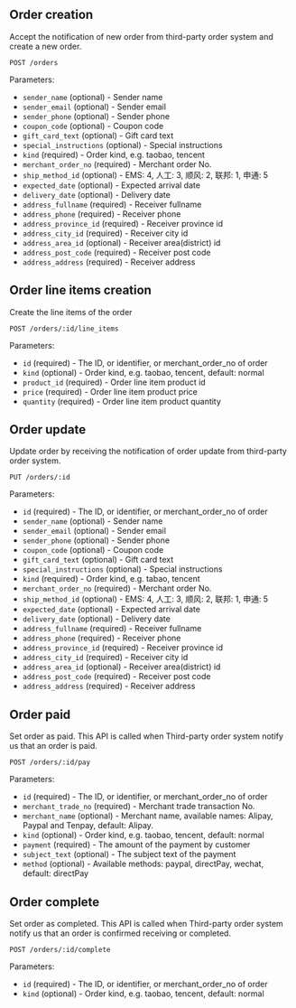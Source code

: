 ## Order creation

Accept the notification of new order from third-party order system and create a new order.

```
POST /orders
```

Parameters:

+ `sender_name` (optional)          - Sender name
+ `sender_email` (optional)         - Sender email
+ `sender_phone` (optional)         - Sender phone
+ `coupon_code` (optional)          - Coupon code
+ `gift_card_text` (optional)       - Gift card text
+ `special_instructions` (optional) - Special instructions
+ `kind` (required)                 - Order kind, e.g. taobao, tencent
+ `merchant_order_no` (required)    - Merchant order No.
+ `ship_method_id` (optional)       - EMS: 4, 人工: 3, 顺风: 2, 联邦: 1, 申通: 5
+ `expected_date` (optional)        - Expected arrival date
+ `delivery_date` (optional)        - Delivery date
+ `address_fullname` (required)     - Receiver fullname
+ `address_phone` (required)        - Receiver phone
+ `address_province_id` (required)  - Receiver province id
+ `address_city_id` (required)      - Receiver city id
+ `address_area_id` (optional)      - Receiver area(district) id
+ `address_post_code` (required)    - Receiver post code
+ `address_address` (required)      - Receiver address



## Order line items creation

Create the line items of the order

```
POST /orders/:id/line_items
```

Parameters:

+ `id` (required)                   - The ID, or identifier, or merchant_order_no of order
+ `kind` (optional)                 - Order kind, e.g. taobao, tencent, default: normal
+ `product_id` (required)           - Order line item product id
+ `price` (required)                - Order line item product price
+ `quantity` (required)             - Order line item product quantity



## Order update

Update order by receiving the notification of order update from third-party order system.

```
PUT /orders/:id
```

Parameters:

+ `id` (required)                   - The ID, or identifier, or merchant_order_no of order
+ `sender_name` (optional)          - Sender name
+ `sender_email` (optional)         - Sender email
+ `sender_phone` (optional)         - Sender phone
+ `coupon_code` (optional)          - Coupon code
+ `gift_card_text` (optional)       - Gift card text
+ `special_instructions` (optional) - Special instructions
+ `kind` (required)                 - Order kind, e.g. tabao, tencent
+ `merchant_order_no` (required)    - Merchant order No.
+ `ship_method_id` (optional)       - EMS: 4, 人工: 3, 顺风: 2, 联邦: 1, 申通: 5
+ `expected_date` (optional)        - Expected arrival date
+ `delivery_date` (optional)        - Delivery date
+ `address_fullname` (required)     - Receiver fullname
+ `address_phone` (required)        - Receiver phone
+ `address_province_id` (required)  - Receiver province id
+ `address_city_id` (required)      - Receiver city id
+ `address_area_id` (optional)      - Receiver area(district) id
+ `address_post_code` (required)    - Receiver post code
+ `address_address` (required)      - Receiver address



## Order paid

Set order as paid. This API is called when Third-party order system notify us that an order is paid.

```
POST /orders/:id/pay
```

Parameters:

+ `id` (required)                   - The ID, or identifier, or merchant_order_no of order
+ `merchant_trade_no` (required)    - Merchant trade transaction No.
+ `merchant_name` (optional)        - Merchant name, available names: Alipay, Paypal and Tenpay, default: Alipay.
+ `kind` (optional)                 - Order kind, e.g. taobao, tencent, default: normal
+ `payment` (required)              - The amount of the payment by customer
+ `subject_text` (optional)         - The subject text of the payment
+ `method` (optional)               - Available methods: paypal, directPay, wechat, default: directPay

## Order complete

Set order as completed. This API is called when Third-party order system notify us that an order is confirmed receiving or completed.

```
POST /orders/:id/complete
```

Parameters:

+ `id` (required)                   - The ID, or identifier, or merchant_order_no of order
+ `kind` (optional)                 - Order kind, e.g. taobao, tencent, default: normal
